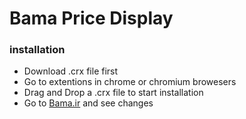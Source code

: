# Bama Price Display
### installation

- Download .crx file first
- Go to extentions in chrome or chromium browesers
- Drag and Drop a .crx file to start installation
- Go to [Bama.ir](https://bama.ir) and see changes
